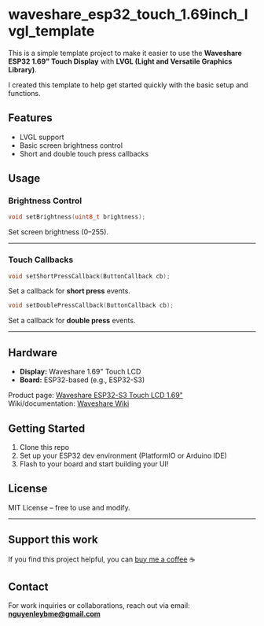 # waveshare_esp32_touch_1.69inch_lvgl_template

This is a simple template project to make it easier to use the **Waveshare ESP32 1.69" Touch Display** with **LVGL (Light and Versatile Graphics Library)**.

I created this template to help get started quickly with the basic setup and functions.

## Features

- LVGL support
- Basic screen brightness control
- Short and double touch press callbacks

## Usage

### Brightness Control

```cpp
void setBrightness(uint8_t brightness);
```
Set screen brightness (0–255).

---

### Touch Callbacks

```cpp
void setShortPressCallback(ButtonCallback cb);
```
Set a callback for **short press** events.

```cpp
void setDoublePressCallback(ButtonCallback cb);
```
Set a callback for **double press** events.

---

## Hardware

- **Display:** Waveshare 1.69" Touch LCD
- **Board:** ESP32-based (e.g., ESP32-S3)

Product page: [Waveshare ESP32-S3 Touch LCD 1.69"](https://www.waveshare.com/product/esp32-s3-touch-lcd-1.69.htm)  
Wiki/documentation: [Waveshare Wiki](https://www.waveshare.com/wiki/ESP32-S3-Touch-LCD-1.69)

## Getting Started

1. Clone this repo  
2. Set up your ESP32 dev environment (PlatformIO or Arduino IDE)  
3. Flash to your board and start building your UI!

## License

MIT License – free to use and modify.

---

## Support this work

If you find this project helpful, you can [buy me a coffee](https://www.paypal.com/paypalme/ley995) ☕

## Contact

For work inquiries or collaborations, reach out via email: **nguyenleybme@gmail.com**
